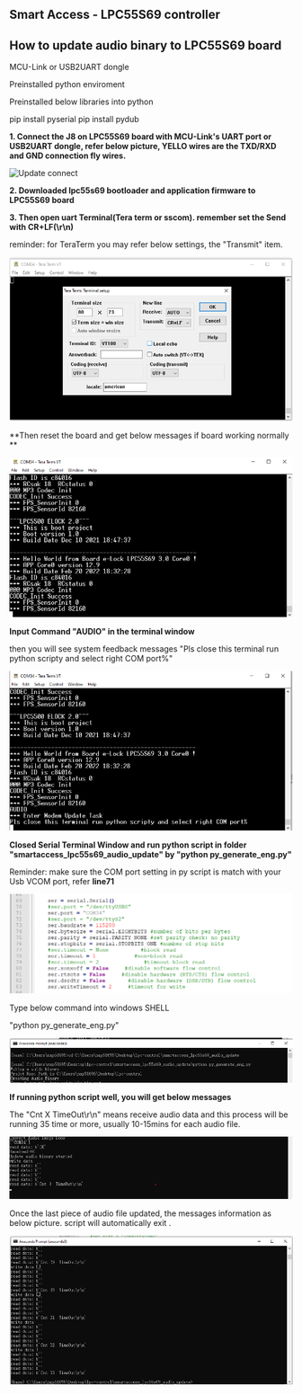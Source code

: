 ## Smart Access - LPC55S69 controller ##



## How to update audio binary to LPC55S69 board ##

MCU-Link or USB2UART dongle

Preinstalled python enviroment

Preinstalled below libraries into python

pip install pyserial
pip install pydub



**1. Connect the J8 on LPC55S69 board with MCU-Link's UART port or USB2UART dongle, refer below picture, YELLO wires are the TXD/RXD and GND connection fly wires.**

   ![Update connect](pictures\SmartAccessAudioUpdateCable.png)



**2. Downloaded lpc55s69 bootloader and application firmware to LPC55S69 board**

**3. Then open uart Terminal(Tera term or sscom).  remember set the Send with CR+LF(\r\n)**

reminder: for TeraTerm you may refer below settings, the "Transmit" item.

![Update connect](pictures\TeratemSettingforAudio.png)



**Then reset the board and get below messages if board working normally **

![Update connect](pictures\SystemResetLogs.png)



**Input Command "AUDIO" in the terminal window**

then you will see system feedback messages "Pls close this terminal run python scripty and select right COM port%"

![Update connect](pictures\InputAudioCMD.png)

**Closed Serial Terminal Window and run python script in folder "smartaccess_lpc55s69_audio_update" by "python py_generate_eng.py"**

Reminder: make sure the COM port setting in py script is match with your Usb VCOM port, refer **line71**

![Update connect](pictures\PythonCOMport.png)



Type below command into windows SHELL

"python py_generate_eng.py"

![Update connect](pictures\AudioRunPyCmd.png)

**If running python script well, you will get below messages**

The "Cnt X TimeOut\r\n" means receive audio data and this process will be running 35 time or more, usually 10-15mins for each audio file.

![Update connect](pictures\SuccesfullConnection.png)



Once the last piece of audio file updated, the messages information as below picture. script will automatically exit .

![Update connect](pictures\AudioUpdateFinished.png)


